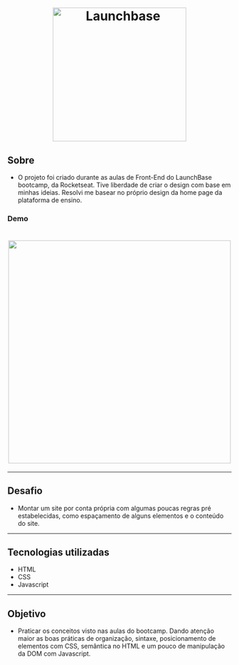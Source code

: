 <h1 align="center">
    <img alt="Launchbase" src="https://storage.googleapis.com/golden-wind/bootcamp-launchbase/logo.png" width="300px" />
</h1>

## Sobre

- O projeto foi criado durante as aulas de Front-End do LaunchBase bootcamp, da Rocketseat. Tive liberdade de criar o design com base em minhas ideias. 
Resolvi me basear no próprio design da home page da plataforma de ensino.

### Demo
<h1 align="center">
  <img src="readmefiles/desafiofrontend.gif" width="500px">
</h1>

---
## Desafio

- Montar um site por conta própria com algumas poucas regras pré estabelecidas, como espaçamento de alguns elementos e o conteúdo do site.

---

## Tecnologias utilizadas
- HTML
- CSS
- Javascript

---
## Objetivo

- Praticar os conceitos visto nas aulas do bootcamp. Dando atenção
maior as boas práticas de organização, sintaxe, posicionamento de 
elementos com CSS, semântica no HTML e um pouco de manipulação
da DOM com Javascript. 


